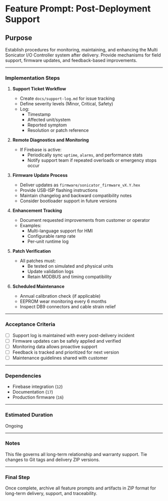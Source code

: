 # Feature Prompt: Post-Deployment Support

## Purpose

Establish procedures for monitoring, maintaining, and enhancing the Multi Sonicator I/O Controller system after delivery. Provide mechanisms for field support, firmware updates, and feedback-based improvements.

---

### Implementation Steps

1. **Support Ticket Workflow**
   - Create `docs/support-log.md` for issue tracking
   - Define severity levels (Minor, Critical, Safety)
   - Log:
     - Timestamp
     - Affected unit/system
     - Reported symptom
     - Resolution or patch reference

2. **Remote Diagnostics and Monitoring**
   - If Firebase is active:
     - Periodically sync `uptime`, `alarms`, and performance stats
     - Notify support team if repeated overloads or emergency stops occur

3. **Firmware Update Process**
   - Deliver updates as `firmware/sonicator_firmware_vX.Y.hex`
   - Provide USB-ISP flashing instructions
   - Maintain changelog and backward compatibility notes
   - Consider bootloader support in future versions

4. **Enhancement Tracking**
   - Document requested improvements from customer or operator
   - Examples:
     - Multi-language support for HMI
     - Configurable ramp rate
     - Per-unit runtime log

5. **Patch Verification**
   - All patches must:
     - Be tested on simulated and physical units
     - Update validation logs
     - Retain MODBUS and timing compatibility

6. **Scheduled Maintenance**
   - Annual calibration check (if applicable)
   - EEPROM wear monitoring every 6 months
   - Inspect DB9 connectors and cable strain relief

---

### Acceptance Criteria

- [ ] Support log is maintained with every post-delivery incident
- [ ] Firmware updates can be safely applied and verified
- [ ] Monitoring data allows proactive support
- [ ] Feedback is tracked and prioritized for next version
- [ ] Maintenance guidelines shared with customer

---

### Dependencies

- Firebase integration (`12`)
- Documentation (`17`)
- Production firmware (`16`)

---

### Estimated Duration

Ongoing

---

### Notes

This file governs all long-term relationship and warranty support. Tie changes to Git tags and delivery ZIP versions.

---

### Final Step

Once complete, archive all feature prompts and artifacts in ZIP format for long-term delivery, support, and traceability.
